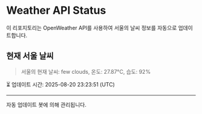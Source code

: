 
# Weather API Status

이 리포지토리는 OpenWeather API를 사용하여 서울의 날씨 정보를 자동으로 업데이트합니다.

## 현재 서울 날씨
> 서울의 현재 날씨: few clouds, 온도: 27.87°C, 습도: 92%

⏳ 업데이트 시간: 2025-08-20 23:23:51 (UTC)

---
자동 업데이트 봇에 의해 관리됩니다.
